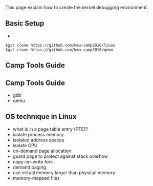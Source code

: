 
This page explain how to create the kernel debugging environment.

## Basic Setup 
* 
```info
$git clone https://github.com/kmu-camp2016/linux
$git clone https://github.com/kmu-camp2016/qemu
```


## Camp Tools Guide

## Camp Tools Guide
* gdb 
* qemu

## OS technique in Linux 
* what is in a page table entry (PTE)?
* isolate process memory
* isolated address spaces
* isolate CPU
* on-demand page allocation
* guard page to protect against stack overflow
* copy-on-write fork
* demand paging
* use virtual memory larger than physical memory
* memory-mapped files

 